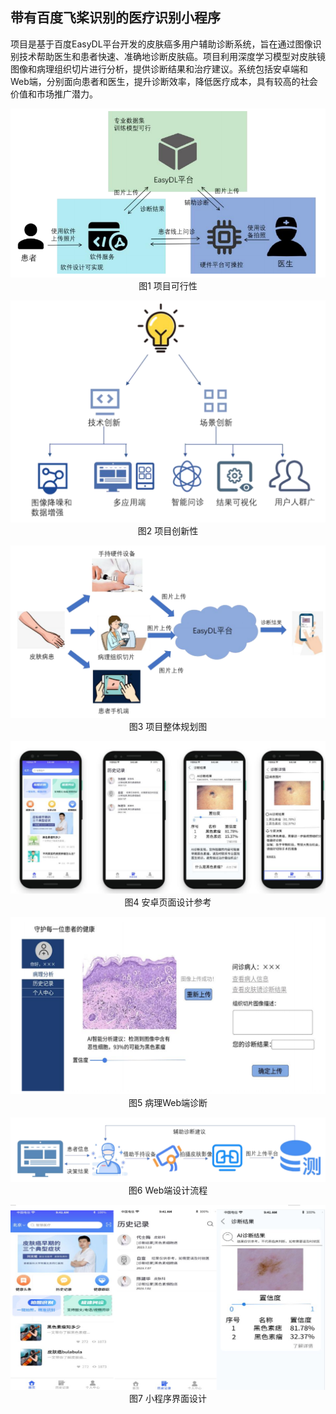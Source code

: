 ## 带有百度飞桨识别的医疗识别小程序

项目是基于百度EasyDL平台开发的皮肤癌多用户辅助诊断系统，旨在通过图像识别技术帮助医生和患者快速、准确地诊断皮肤癌。项目利用深度学习模型对皮肤镜图像和病理组织切片进行分析，提供诊断结果和治疗建议。系统包括安卓端和Web端，分别面向患者和医生，提升诊断效率，降低医疗成本，具有较高的社会价值和市场推广潜力。

<p align="center">
    <img src="img/image.png" alt="项目可行性">
    <br>图1 项目可行性
</p>

<p align="center">
    <img src="img/image-1.png" alt="项目创新性">
    <br>图2 项目创新性
</p>

<p align="center">
    <img src="img/image-2.png" alt="项目整体规划图">
    <br>图3 项目整体规划图
</p>

<p align="center">
    <img src="img/image-3.png" alt="安卓页面设计参考">
    <br>图4 安卓页面设计参考
</p>

<p align="center">
    <img src="img/image-4.png" alt="病理Web端诊断">
    <br>图5 病理Web端诊断
</p>

<p align="center">
    <img src="img/image-5.png" alt="Web端设计流程">
    <br>图6 Web端设计流程
</p>

<p align="center">
    <img src="img/image-6.png" alt="小程序界面设计">
    <br>图7 小程序界面设计
</p>
